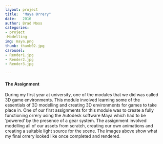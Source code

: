 ```yaml
---
layout: project
title:  "Maya Orrery"
date:   2016 
author: Brad Moss
categories:
- project
-Modelling
img: maya.png
thumb: thumb02.jpg
carousel:
- Render1.jpg
- Render2.jpg
- Render3.jpg

---
```


#### The Assignment
During my first year at university, one of the modules that we did was called 3D game environments. This module involved learning some of the essentials of 3D modelling and creating 3D environments for games to take place in. One of our first assignments for this module was to create a fully functioning orrery using the Autodesk software Maya which had to be ‘powered’ by the presence of a gear system. The assignment involved modelling all of our assets from scratch, creating our own animations and creating a suitable light source for the scene.  The images above show what my final orrery looked like once completed and rendered.

